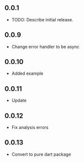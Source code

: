 ## 0.0.1

* TODO: Describe initial release.


## 0.0.9
* Change error handler to be async


## 0.0.10
* Added example

## 0.0.11
* Update 


## 0.0.12
* Fix analysis errors

## 0.0.13
* Convert to pure dart package